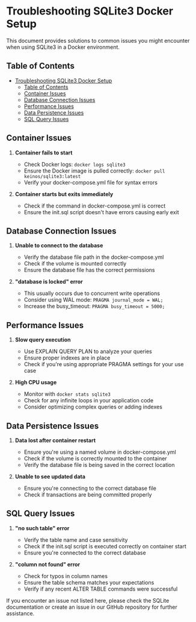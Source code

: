 # Troubleshooting SQLite3 Docker Setup

This document provides solutions to common issues you might encounter when using SQLite3 in a Docker environment.

## Table of Contents

- [Troubleshooting SQLite3 Docker Setup](#troubleshooting-sqlite3-docker-setup)
  - [Table of Contents](#table-of-contents)
  - [Container Issues](#container-issues)
  - [Database Connection Issues](#database-connection-issues)
  - [Performance Issues](#performance-issues)
  - [Data Persistence Issues](#data-persistence-issues)
  - [SQL Query Issues](#sql-query-issues)

## Container Issues

1. **Container fails to start**

   - Check Docker logs: `docker logs sqlite3`
   - Ensure the Docker image is pulled correctly: `docker pull keinos/sqlite3:latest`
   - Verify your docker-compose.yml file for syntax errors

2. **Container starts but exits immediately**
   - Check if the command in docker-compose.yml is correct
   - Ensure the init.sql script doesn't have errors causing early exit

## Database Connection Issues

1. **Unable to connect to the database**

   - Verify the database file path in the docker-compose.yml
   - Check if the volume is mounted correctly
   - Ensure the database file has the correct permissions

2. **"database is locked" error**
   - This usually occurs due to concurrent write operations
   - Consider using WAL mode: `PRAGMA journal_mode = WAL;`
   - Increase the busy_timeout: `PRAGMA busy_timeout = 5000;`

## Performance Issues

1. **Slow query execution**

   - Use EXPLAIN QUERY PLAN to analyze your queries
   - Ensure proper indexes are in place
   - Check if you're using appropriate PRAGMA settings for your use case

2. **High CPU usage**
   - Monitor with `docker stats sqlite3`
   - Check for any infinite loops in your application code
   - Consider optimizing complex queries or adding indexes

## Data Persistence Issues

1. **Data lost after container restart**

   - Ensure you're using a named volume in docker-compose.yml
   - Check if the volume is correctly mounted to the container
   - Verify the database file is being saved in the correct location

2. **Unable to see updated data**
   - Ensure you're connecting to the correct database file
   - Check if transactions are being committed properly

## SQL Query Issues

1. **"no such table" error**

   - Verify the table name and case sensitivity
   - Check if the init.sql script is executed correctly on container start
   - Ensure you're connected to the correct database

2. **"column not found" error**
   - Check for typos in column names
   - Ensure the table schema matches your expectations
   - Verify if any recent ALTER TABLE commands were successful

If you encounter an issue not listed here, please check the SQLite documentation or create an issue in our GitHub repository for further assistance.
